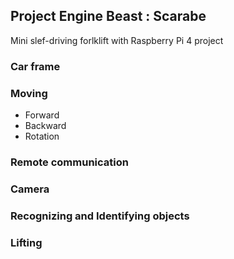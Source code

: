 ## Project Engine Beast : Scarabe
Mini slef-driving forlklift with Raspberry Pi 4 project

### Car frame

### Moving
- Forward
- Backward
- Rotation

### Remote communication

### Camera

### Recognizing and Identifying objects

### Lifting
